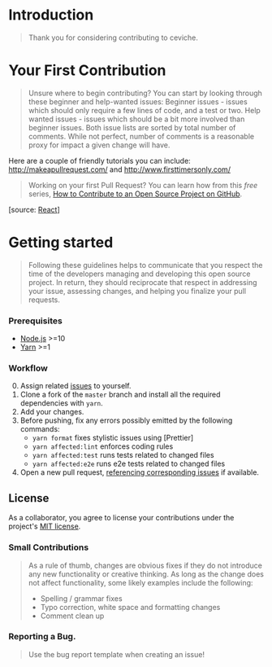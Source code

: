 # Introduction

> Thank you for considering contributing to ceviche.

# Your First Contribution

> Unsure where to begin contributing? You can start by looking through these beginner and help-wanted issues:
> Beginner issues - issues which should only require a few lines of code, and a test or two.
> Help wanted issues - issues which should be a bit more involved than beginner issues.
> Both issue lists are sorted by total number of comments. While not perfect, number of comments is a reasonable proxy for impact a given change will have.

Here are a couple of friendly tutorials you can include: http://makeapullrequest.com/ and http://www.firsttimersonly.com/

> Working on your first Pull Request? You can learn how from this _free_ series, [How to Contribute to an Open Source Project on GitHub](https://egghead.io/series/how-to-contribute-to-an-open-source-project-on-github).

[source: [React](https://github.com/facebook/react/blob/master/CONTRIBUTING.md#pull-requests)]


# Getting started

> Following these guidelines helps to communicate that you respect the time of the developers managing and developing this open source project. In return, they should reciprocate that respect in addressing your issue, assessing changes, and helping you finalize your pull requests.

### Prerequisites

- [Node.js](https://nodejs.org/) >=10
- [Yarn](https://yarnpkg.com/) >=1

### Workflow

0. Assign related [issues] to yourself.
1. Clone a fork of the `master` branch and install all the required dependencies with `yarn`.
2. Add your changes.
3. Before pushing, fix any errors possibly emitted by the following commands:
   - `yarn format` fixes stylistic issues using [Prettier]
   - `yarn affected:lint` enforces coding rules
   - `yarn affected:test` runs tests related to changed files
   - `yarn affected:e2e` runs e2e tests related to changed files
4. Open a new pull request, [referencing corresponding issues] if available.

## License

As a collaborator, you agree to license your contributions under the project's [MIT license](./LICENSE).

[issues]: https://github.com/Jordan-Gilliam/ceviche/issues
[referencing corresponding issues]: https://help.github.com/en/articles/closing-issues-using-keywords

### Small Contributions
>
> As a rule of thumb, changes are obvious fixes if they do not introduce any new functionality or creative thinking. As long as the change does not affect functionality, some likely examples include the following:
>
> - Spelling / grammar fixes
> - Typo correction, white space and formatting changes
> - Comment clean up

### Reporting a Bug.

>Use the bug report template when creating an issue!
